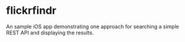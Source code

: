 # flickrfindr

An sample iOS app demonstrating one approach for searching a simple REST API and displaying the results.
